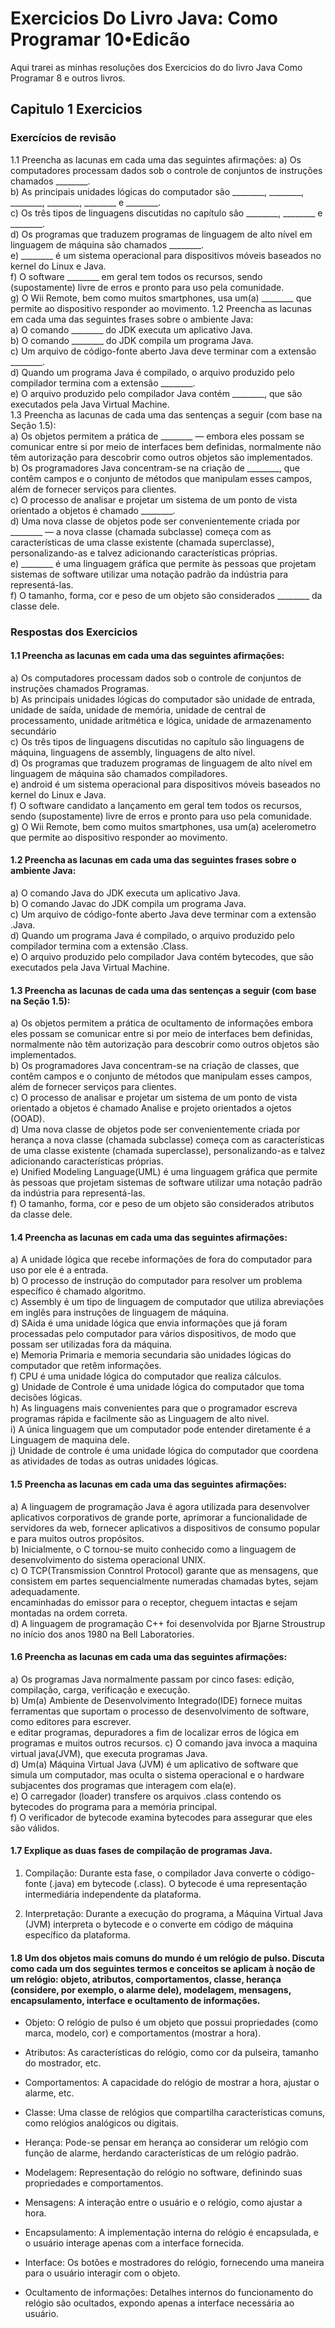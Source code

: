 # Exercicios Do Livro Java: Como Programar 10•Edicão
Aqui trarei as minhas resoluções dos Exercicios do do livro Java Como Programar 8 e outros livros. 

## Capitulo 1 Exercicios

### Exercícios de revisão
1.1 Preencha as lacunas em cada uma das seguintes afirmações:
a) Os computadores processam dados sob o controle de conjuntos de instruções chamados ________.  
b) As principais unidades lógicas do computador são ________, ________, ________, ________, ________ e ________.  
c) Os três tipos de linguagens discutidas no capítulo são ________, ________ e ________.  
d) Os programas que traduzem programas de linguagem de alto nível em linguagem de máquina são chamados ________.  
e) ________ é um sistema operacional para dispositivos móveis baseados no kernel do Linux e Java.  
f) O software ________ em geral tem todos os recursos, sendo (supostamente) livre de erros e pronto para uso pela comunidade.  
g) O Wii Remote, bem como muitos smartphones, usa um(a) ________ que permite ao dispositivo responder ao movimento.
1.2 Preencha as lacunas em cada uma das seguintes frases sobre o ambiente Java:  
a) O comando ________ do JDK executa um aplicativo Java.  
b) O comando ________ do JDK compila um programa Java.  
c) Um arquivo de código-fonte aberto Java deve terminar com a extensão ________.  
d) Quando um programa Java é compilado, o arquivo produzido pelo compilador termina com a extensão ________.  
e) O arquivo produzido pelo compilador Java contém ________, que são executados pela Java Virtual Machine.  
1.3 Preencha as lacunas de cada uma das sentenças a seguir (com base na Seção 1.5):    
a) Os objetos permitem a prática de ________ — embora eles possam se comunicar entre si por meio de interfaces bem definidas, normalmente não têm autorização para descobrir como outros objetos são implementados.  
b) Os programadores Java concentram-se na criação de ________, que contêm campos e o conjunto de métodos que manipulam esses
campos, além de fornecer serviços para clientes.  
c) O processo de analisar e projetar um sistema de um ponto de vista orientado a objetos é chamado ________.  
d) Uma nova classe de objetos pode ser convenientemente criada por ________ — a nova classe (chamada subclasse) começa com as
características de uma classe existente (chamada superclasse), personalizando-as e talvez adicionando características próprias.  
e) ________ é uma linguagem gráfica que permite às pessoas que projetam sistemas de software utilizar uma notação padrão da indústria para representá-las.  
f) O tamanho, forma, cor e peso de um objeto são considerados ________ da classe dele.  

### Respostas dos Exercicios

#### 1.1 Preencha as lacunas em cada uma das seguintes afirmações:

a) Os computadores processam dados sob o controle de conjuntos de instruções chamados Programas.  
b) As principais unidades lógicas do computador são unidade de entrada, unidade de saída, unidade de memória, unidade de central de processamento, unidade aritmética e lógica, unidade de armazenamento secundário  
c) Os três tipos de linguagens discutidas no capítulo são linguagens de máquina, linguagens de assembly, linguagens de alto nível.  
d) Os programas que traduzem programas de linguagem de alto nível em linguagem de máquina são chamados compiladores.  
e) android é um sistema operacional para dispositivos móveis baseados no kernel do Linux e Java.  
f) O software candidato a lançamento em geral tem todos os recursos, sendo (supostamente) livre de erros e pronto para uso pela comunidade.  
g) O Wii Remote, bem como muitos smartphones, usa um(a) acelerometro que permite ao dispositivo responder ao movimento.  

#### 1.2 Preencha as lacunas em cada uma das seguintes frases sobre o ambiente Java:

a) O comando Java do JDK executa um aplicativo Java.  
b) O comando Javac do JDK compila um programa Java.  
c) Um arquivo de código-fonte aberto Java deve terminar com a extensão .Java.  
d) Quando um programa Java é compilado, o arquivo produzido pelo compilador termina com a extensão .Class.  
e) O arquivo produzido pelo compilador Java contém bytecodes, que são executados pela Java Virtual Machine.  

#### 1.3 Preencha as lacunas de cada uma das sentenças a seguir (com base na Seção 1.5):
a) Os objetos permitem a prática de ocultamento de informações embora eles possam se comunicar entre si por meio de interfaces bem definidas, normalmente não têm autorização para descobrir como outros objetos são implementados.  
b) Os programadores Java concentram-se na criação de classes, que contêm campos e o conjunto de métodos que manipulam esses
campos, além de fornecer serviços para clientes.  
c) O processo de analisar e projetar um sistema de um ponto de vista orientado a objetos é chamado Analise e projeto orientados a ojetos (OOAD).  
d) Uma nova classe de objetos pode ser convenientemente criada por herança a nova classe (chamada subclasse) começa com as
características de uma classe existente (chamada superclasse), personalizando-as e talvez adicionando características próprias.  
e) Unified Modeling Language(UML) é uma linguagem gráfica que permite às pessoas que projetam sistemas de software utilizar uma notação padrão da indústria para representá-las.  
f) O tamanho, forma, cor e peso de um objeto são considerados atributos da classe dele.  

#### 1.4 Preencha as lacunas em cada uma das seguintes afirmações:
a) A unidade lógica que recebe informações de fora do computador para uso por ele é a entrada.  
b) O processo de instrução do computador para resolver um problema específico é chamado algoritmo.  
c) Assembly é um tipo de linguagem de computador que utiliza abreviações em inglês para instruções de linguagem de máquina.  
d) SAida é uma unidade lógica que envia informações que já foram processadas pelo computador para vários dispositivos, de modo
que possam ser utilizadas fora da máquina.  
e) Memoria Primaria e memoria secundaria são unidades lógicas do computador que retêm informações.  
f) CPU é uma unidade lógica do computador que realiza cálculos.  
g) Unidade de Controle é uma unidade lógica do computador que toma decisões lógicas.  
h) As linguagens mais convenientes para que o programador escreva programas rápida e facilmente são as Linguagem de alto nivel.  
i) A única linguagem que um computador pode entender diretamente é a Linguagem de maquina dele.  
j) Unidade de controle é uma unidade lógica do computador que coordena as atividades de todas as outras unidades lógicas.  

#### 1.5 Preencha as lacunas em cada uma das seguintes afirmações:

a) A linguagem de programação Java é agora utilizada para desenvolver aplicativos corporativos de grande porte, aprimorar a
funcionalidade de servidores da web, fornecer aplicativos a dispositivos de consumo popular e para muitos outros propósitos.  
b) Inicialmente, o C tornou-se muito conhecido como a linguagem de desenvolvimento do sistema operacional UNIX.  
c) O TCP(Transmission Conntrol Protocol) garante que as mensagens, que consistem em partes sequencialmente numeradas chamadas bytes, sejam adequadamente.  
encaminhadas do emissor para o receptor, cheguem intactas e sejam montadas na ordem correta.  
d) A linguagem de programação C++ foi desenvolvida por Bjarne Stroustrup no início dos anos 1980 na Bell Laboratories.  

#### 1.6 Preencha as lacunas em cada uma das seguintes afirmações:

a) Os programas Java normalmente passam por cinco fases: edição, compilação, carga, verificação e execução.  
b) Um(a) Ambiente de Desenvolvimento Integrado(IDE) fornece muitas ferramentas que suportam o processo de desenvolvimento de software, como editores para escrever.  
e editar programas, depuradores a fim de localizar erros de lógica em programas e muitos outros recursos.
c) O comando java invoca a maquina virtual java(JVM), que executa programas Java.  
d) Um(a) Máquina Virtual Java (JVM)  é um aplicativo de software que simula um computador, mas oculta o sistema operacional e o hardware subjacentes dos programas que interagem com ela(e).  
e) O carregador (loader)  transfere os arquivos .class contendo os bytecodes do programa para a memória principal.  
f) O verificador de bytecode examina bytecodes para assegurar que eles são válidos.  

#### 1.7 Explique as duas fases de compilação de programas Java.
1. Compilação: Durante esta fase, o compilador Java converte o código-fonte (.java) em bytecode (.class). O bytecode é uma representação intermediária independente da plataforma.

2. Interpretação: Durante a execução do programa, a Máquina Virtual Java (JVM) interpreta o bytecode e o converte em código de máquina específico da plataforma.


#### 1.8 Um dos objetos mais comuns do mundo é um relógio de pulso. Discuta como cada um dos seguintes termos e conceitos se aplicam à noção de um relógio: objeto, atributos, comportamentos, classe, herança (considere, por exemplo, o alarme dele), modelagem, mensagens, encapsulamento, interface e ocultamento de informações.

* Objeto: O relógio de pulso é um objeto que possui propriedades (como marca, modelo, cor) e comportamentos (mostrar a hora).

* Atributos: As características do relógio, como cor da pulseira, tamanho do mostrador, etc.

* Comportamentos: A capacidade do relógio de mostrar a hora, ajustar o alarme, etc.

* Classe: Uma classe de relógios que compartilha características comuns, como relógios analógicos ou digitais.

* Herança: Pode-se pensar em herança ao considerar um relógio com função de alarme, herdando características de um relógio padrão.

* Modelagem: Representação do relógio no software, definindo suas propriedades e comportamentos.

* Mensagens: A interação entre o usuário e o relógio, como ajustar a hora.

* Encapsulamento: A implementação interna do relógio é encapsulada, e o usuário interage apenas com a interface fornecida.

* Interface: Os botões e mostradores do relógio, fornecendo uma maneira para o usuário interagir com o objeto.

* Ocultamento de informações: Detalhes internos do funcionamento do relógio são ocultados, expondo apenas a interface necessária ao usuário.